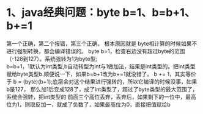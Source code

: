 # 1、java经典问题：byte b=1、b=b+1、b+=1

第一个正确，第二个报错，第三个正确。
根本原因就是 byte相计算的时候如果不进行强制转换，都会编译错误的。
byte b=1，检查右边没有超过byte的范围（-128到127）。系统强转为1为byte型;      
b=b+1，1默认为int类型,b自动转型为int与1做加法，结果是int类型的。把int类型赋给byte类型b.顺便说一下，如果b=b+1改为b+=1就没错了。
b += 1，其实等价于 b = (byte)(b+1);底层会对这个结果进行强转的，所以它编译的时候没事，如果b是127， 那么加1后变成128了，成了int类型了，超过了byte类型的最大范围了，系统会强转，把int类型的 前面三个高位丢弃，丢弃后，如果剩下的一位中，最高位为1，则取反加一，就成了负数了，如果最高位为0，直接把值赋给b
